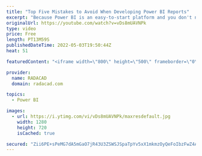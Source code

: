 ```yaml
---
title: "Top Five Mistakes to Avoid When Developing Power BI Reports"
excerpt: "Because Power BI is an easy-to-start platform and you don't need an extensive learning curve to get started with Power BI Desktop, we often see some bad practices in the implementation of Power BI reports. In this article and video, I explained the top five mistakes that I see happen a lot in building"
originalUrl: https://youtube.com/watch?v=vDs8mUAVNPk
type: video
price: Free
length: PT13M59S
publishedDateTime: 2022-05-03T19:50:44Z
heat: 51

featuredContent: "<iframe width=\"800\" height=\"500\" frameborder=\"0\" src=\"https://www.youtube.com/embed/vDs8mUAVNPk\" allow=\"accelerometer; autoplay; encrypted-media; gyroscope; picture-in-picture\" allowfullscreen></iframe>"

provider:
  name: RADACAD
  domain: radacad.com

topics:
  - Power BI

images:
  - url: https://i.ytimg.com/vi/vDs8mUAVNPk/maxresdefault.jpg
    width: 1280
    height: 720
    isCached: true

secured: "Zii6PE+sPeMG7dA5mGaO7jR43U3ZSWSJSpaTpYv5xX1mkmzOyQeFoIbzFwZ4A/IaEJBlKeZfu8UUH1K9MSshUxxJfySmPb14pX2yIjtI77MucC0Tf2G827Do1Mrp22xyy0g10oAY/zv9NhV2OBLVcRTsb+ZGpx6wBjeBsACe8peNy7UTpEUhTGhTFnrlTI84Nee/UGOegaw75ifM9V6gRW9rA7SCBThGgtjOY4eIP5kJxQsNgvx/OMj5ntMGBwMZskLAZ8xKvcQrrafrd2UHaqdmAJ+s4vV0Vtngg8NhW2SAVvisjfTWwOPbXD3UUSOf9yEbLXtdicQZeu+z8d+uCCjb6DV6V89fzM23kvI5JdC2JWU7OBvSHOop7Ue+2DnKKd4KEMIXFca5Rtwkj6cHu7aBLOjgUnn8yzdrE/p/Yrg=;H1rQnZKNgqVU4TwQeo3vzg=="
---
```


